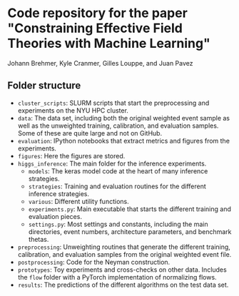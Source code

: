 # Code repository for the paper "Constraining Effective Field Theories with Machine Learning"

Johann Brehmer, Kyle Cranmer, Gilles Louppe, and Juan Pavez

## Folder structure

- `cluster_scripts`: SLURM scripts that start the preprocessing and experiments on the NYU HPC cluster.
- `data`: The data set, including both the original weighted event sample as well as the unweighted training, calibration, and evaluation samples. Some of these are quite large and not on GitHub.
- `evaluation`: IPython notebooks that extract metrics and figures from the experiments.
- `figures`: Here the figures are stored.
- `higgs_inference`: The main folder for the inference experiments.
    - `models`: The keras model code at the heart of many inference strategies.
    - `strategies`: Training and evaluation routines for the different inference strategies.
    - `various`: Different utility functions.
    - `experiments.py`: Main executable that starts the different training and evaluation pieces.
    - `settings.py`:  Most settings and constants, including the main directories, event numbers, architecture parameters, and benchmark thetas.
- `preprocessing`: Unweighting routines that generate the different training, calibration, and evaluation samples from the original weighted event file.
- `postprocessing`: Code for the Neyman construction.
- `prototypes`: Toy experiments and cross-checks on other data. Includes the `flow` folder with a PyTorch implementation of normalizing flows.
- `results`: The predictions of the different algorithms on the test data set.
